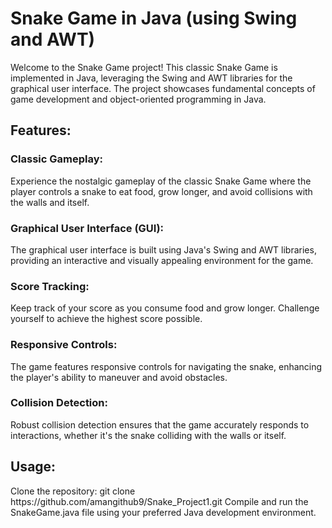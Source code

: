 <h1>Snake Game in Java (using Swing and AWT)</h1>
Welcome to the Snake Game project! This classic Snake Game is implemented in Java, leveraging the Swing and AWT libraries for the graphical user interface. The project showcases fundamental concepts of game development and object-oriented programming in Java.

<h2>Features:</h2>

<h3>Classic Gameplay:</h3>
<span>Experience the nostalgic gameplay of the classic Snake Game where the player controls a snake to eat food, grow longer, and avoid collisions with the walls and itself.</span>

<h3>Graphical User Interface (GUI):</h3>
<span>The graphical user interface is built using Java's Swing and AWT libraries, providing an interactive and visually appealing environment for the game.</span>

<h3>Score Tracking:</h3>
<span>Keep track of your score as you consume food and grow longer. Challenge yourself to achieve the highest score possible.<span>

<h3>Responsive Controls:</h3>
<span>The game features responsive controls for navigating the snake, enhancing the player's ability to maneuver and avoid obstacles.<span>

<h3>Collision Detection:</h3>
<span>Robust collision detection ensures that the game accurately responds to interactions, whether it's the snake colliding with the walls or itself.<span>

<h2>Usage:</h2>
<span>Clone the repository: git clone https://github.com/amangithub9/Snake_Project1.git<span>
<span>Compile and run the SnakeGame.java file using your preferred Java development environment.<span>
